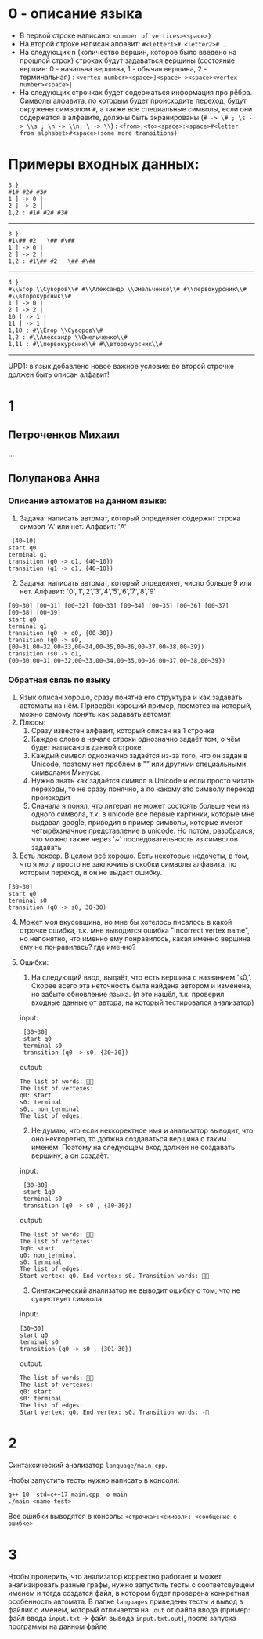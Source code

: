 # 0 - описание языка
- В первой строке написано: `<number of vertices><space>}`
- На второй строке написан алфавит: `#<letter1># <letter2>#` ...
- На следующих n (количество вершин, которое было введено на прошлой строк) строках будут задаваться вершины (состояние вершин: 0 - начальна вершина, 1 - обычая вершина, 2 - терминальная) :
```<vertex number><space>]<space>-><space><vertex number><space>|```
- На следующих строчках будет содержаться информация про рёбра. Символы алфавита, по которым будет происходить переход, будут окружены символом `#`, а также все специальные символы, если они содержатся в алфавите, должны быть экранированы (`# -> \# ; \s -> \\s ; \n -> \\n; \ -> \\`) : 
```<from>,<to><space>:<space>#<letter from alphabet>#<space>(some more transitions)```
# Примеры входных данных:

```
3 }
#1# #2# #3#
1 ] -> 0 |
2 ] -> 2 |
1,2 : #1# #2# #3#
```
---
```
3 }
#1\## #2   \## #\##
1 ] -> 0 |
2 ] -> 2 |
1,2 : #1\## #2   \## #\##
```
---
```
4 }
#\\Егор \\Суворов\\# #\\Александр \\Омельченко\\# #\\первокурсник\\# #\\второкурсник\\#
1 ] -> 0 |
2 ] -> 2 |
10 ] -> 1 |
11 ] -> 1 |
1,10 : #\\Егор \\Суворов\\# 
1,2 : #\\Александр \\Омельченко\\# 
1,11 : #\\первокурсник\\# #\\второкурсник\\#
```
---

UPD1: в язык добавлено новое важное условие: во второй строчке должен быть описан алфавит!
# 1
## Петроченков Михаил
...

## Полупанова Анна
### Описание автоматов на данном языке:
1. Задача: написать автомат, который определяет содержит строка символ 'A' или нет. Алфавит: 'A'
```
 [40~10]
start q0
terminal q1
transition (q0 -> q1, {40~10})
transition (q1 -> q1, {40~10})
``` 
2. Задача: написать автомат, который определяет, число больше 9 или нет. Алфавит: '0','1','2','3','4','5','6','7','8','9'
```
[00~30] [00~31] [00~32] [00~33] [00~34] [00~35] [00~36] [00~37] [00~38] [00~39] 
start q0
terminal q1
transition (q0 -> q0, {00~30})
transition (q0 -> s0, {00~31,00~32,00~33,00~34,00~35,00~36,00~37,00~38,00~39})
transition (s0 -> q1, {00~30,00~31,00~32,00~33,00~34,00~35,00~36,00~37,00~38,00~39})
```
### Обратная связь по языку
1. Язык описан хорошо, сразу понятна его структура и как задавать автоматы на нём. Приведён хороший пример, посмотев на который, можно самому понять как задавать автомат.
2. Плюсы:
   1. Сразу известен алфавит, который описан на 1 строчке
   2. Каждое слово в начале строки однозначно задаёт том, о чём будет написано в данной строке
   3. Каждый символ однозначно задаётся из-за того, что он задан в Unicode, поэтому нет проблем в "\" или другими специальными символами
   Минусы:
   1. Нужно знать как задаётся символ в Unicode и если просто читать переходы, то не сразу понячно, а по какому это символу переход происходит
   2. Сначала я понял, что литерал не может состоять больше чем из одного символа, т.к. в unicode все первые картинки, которые мне выдавал google, приводил в пример символы, которые имеют четырёхзначное представление в unicode. Но потом, разобрался, что можно также через '~' последовательность из символов задавать
3. Есть лексер. В целом всё хорошо. Есть некоторые недочеты, в том, что я могу просто не заключить в скобки символы алфавита, по которым переход, и он не выдаст ошибку. 
```
[30~30]
start q0
terminal s0
transition (q0 -> s0, 30~30)
```
4. Может моя вкусовщина, но мне бы хотелось писалось в какой строчке ошибка, т.к. мне выводится ошибка "Incorrect vertex name", но непонятно, что именно ему понравилось, какая именно вершина ему не понравилась? где именно?
5. Ошибки:
   1. На следующий ввод, выдаёт, что есть вершина с названием 's0,'. Скорее всего эта неточность была найдена автором и изменена, но забыто обновление языка. (я это нашёл, т.к. проверил входные данные от автора, на который тестировался анализатор)

   input:
   ```
    [30~30]
    start q0
    terminal s0
    transition (q0 -> s0, {30~30})
   ```
   output:
   ```
   The list of words: 
   The list of vertexes: 
   q0: start
   s0: terminal
   s0,: non_terminal
   The list of edges: 
   ```
   2. Не думаю, что если неккоректное имя и анализатор выводит, что оно неккоретно, то должна создаваться вершина с таким именем. Поэтому на следующем вход должен не создавать вершину, а он создаёт: 
   
   input:
   ```
    [30~30]
    start 1q0
    terminal s0
    transition (q0 -> s0 , {30~30})
   ```
   output:
   ```
   The list of words: 
   The list of vertexes: 
   1q0: start
   q0: non_terminal
   s0: terminal
   The list of edges: 
   Start vertex: q0. End vertex: s0. Transition words: 
   ```
   3. Синтаксический анализатор не выводит ошибку о том, что не существует символа

   input:
   ```
   [30~30]
   start q0
   terminal s0
   transition (q0 -> s0 , {301~30})
   ```
   output:
   ```
   The list of words: 
   The list of vertexes: 
   q0: start
   s0: terminal
   The list of edges: 
   Start vertex: q0. End vertex: s0. Transition words: -

   ```
# 2
Синтаксический анализатор `language/main.cpp`.

Чтобы запустить тесты нужно написать в консоли:
```
g++-10 -std=c++17 main.cpp -o main
./main <name-test>
```

Все ошибки выводятся в консоль: `<строчка>:<символ>: <сообщение о ошибке>`
# 3
Чтобы проверить, что анализатор корректно работает и может анализировать разные графы, нужно запустить тесты с соответсвуещем именем и тогда создатся файл, в котором будет проверена конкретная особенность автомата. В папке `languages` приведены тесты и вывод в файлик с именем, который отличается на `.out` от файла ввода (пример: файл ввода `input.txt` -> файл вывода `input.txt.out`), после запуска программы на данном файле 